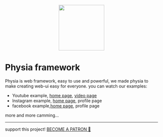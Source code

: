 
<p align="center">
  <a href="https://physia.github.io/framework">
    <img src="https://physia.github.io/framework/images/physia-en.jpg" height="150">
  </a>
</p>

# Physia framework

Physia is web framework, easy to use and powerful,
we made physia to make creating web-ui easy for everyone.
you can watch our examples:
* Youtube example, [home page](https://physia.github.io/framework/example/youtube/index.html), [video page](https://physia.github.io/framework/example/youtube/watch.html)
* Instagram example, [home page](https://physia.github.io/framework/example/instagram/index.html), profile page
* facebook example,[home page](https://physia.github.io/framework/example/facebook/index.html), profile page

 more and more camming...

_________
support this project! [BECOME A PATRON 💛](https://www.patreon.com/physia)
